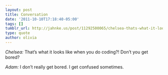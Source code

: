 ```yaml
---
layout: post
title: Conversation
date: '2011-10-10T17:18:40-05:00'
tags: []
tumblr_url: http://jahnke.us/post/11292500065/chelsea-thats-what-it-looks-like-when-you-do
type: quote
author: olivia
---
```


*Chelsea:* That’s what it looks like when you do coding?! Don’t you get bored?

*Adam:* I don’t really get bored. I get confused sometimes.
